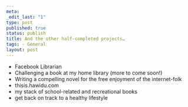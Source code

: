 ```yaml
--- 
meta: 
_edit_last: "1" 
type: post 
published: true 
status: publish 
title: And the other half-completed projects… 
tags: - General 
layout: post 
--- 
```


  * Facebook Librarian
  * Challenging a book at my home library (more to come soon!)
  * Writing a compelling novel for the free enjoyment of the internet-folk
  * thisis.hawidu.com
  * my stack of school-related and recreational books
  * get back on track to a healthy lifestyle